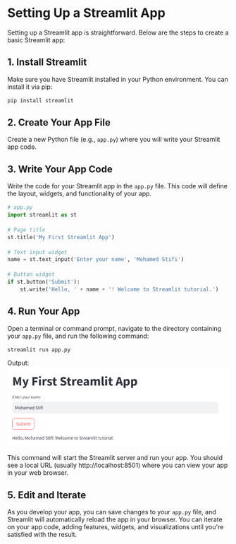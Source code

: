 
# Setting Up a Streamlit App

Setting up a Streamlit app is straightforward. Below are the steps to create a basic Streamlit app:

## 1. Install Streamlit
Make sure you have Streamlit installed in your Python environment. You can install it via pip:

```bash
pip install streamlit
```

## 2. Create Your App File
Create a new Python file (e.g., `app.py`) where you will write your Streamlit app code.

## 3. Write Your App Code
Write the code for your Streamlit app in the `app.py` file. This code will define the layout, widgets, and functionality of your app.

```python
# app.py
import streamlit as st

# Page title
st.title('My First Streamlit App')

# Text input widget
name = st.text_input('Enter your name', 'Mohamed Stifi')

# Button widget
if st.button('Submit'):
    st.write('Hello, ' + name + '! Welcome to Streamlit tutorial.')
```

## 4. Run Your App
Open a terminal or command prompt, navigate to the directory containing your `app.py` file, and run the following command:

```bash
streamlit run app.py
```
Output:
![setting up](../../images/setup.png)

This command will start the Streamlit server and run your app. You should see a local URL (usually http://localhost:8501) where you can view your app in your web browser.

## 5. Edit and Iterate
As you develop your app, you can save changes to your `app.py` file, and Streamlit will automatically reload the app in your browser. You can iterate on your app code, adding features, widgets, and visualizations until you're satisfied with the result.
